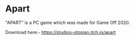 # Apart
"APART" is a PC game which was made for Game Off 2020.

Download here:- https://studios-utopian.itch.io/apart

